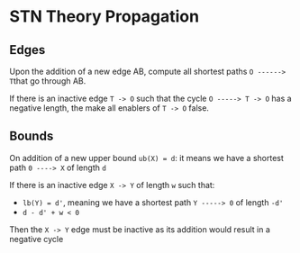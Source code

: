 # STN Theory Propagation



## Edges

Upon the addition of a new edge AB, compute all shortest paths `O ------> T`that go through AB.

If there is an inactive edge `T -> O` such that the cycle `O -----> T -> O` has a negative length, the make all enablers of `T -> O` false.



## Bounds


On addition of a new upper bound `ub(X) = d`: it means we have a shortest path `0 ----> X` of length `d`


If there is an inactive edge `X -> Y` of length `w` such that:

 - `lb(Y) = d'`, meaning we have a shortest path `Y -----> 0` of length `-d'`
 - `d - d' + w < 0`

Then the `X -> Y` edge must be inactive as its addition would result in a negative cycle